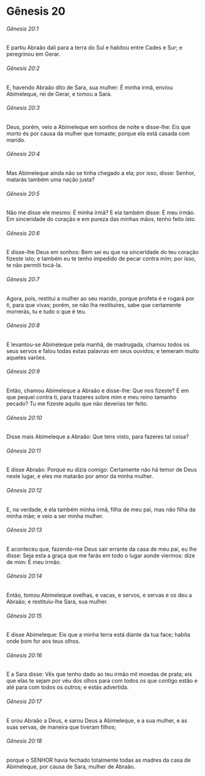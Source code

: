 # Gênesis 20

###### Gênesis 20:1

E partiu Abraão dali para a terra do Sul e habitou entre Cades e Sur; e peregrinou em Gerar.

###### Gênesis 20:2

E, havendo Abraão dito de Sara, sua mulher: É minha irmã, enviou Abimeleque, rei de Gerar, e tomou a Sara.

###### Gênesis 20:3

Deus, porém, veio a Abimeleque em sonhos de noite e disse-lhe: Eis que morto és por causa da mulher que tomaste; porque ela está casada com marido.

###### Gênesis 20:4

Mas Abimeleque ainda não se tinha chegado a ela; por isso, disse: Senhor, matarás também uma nação justa?

###### Gênesis 20:5

Não me disse ele mesmo: É minha irmã? E ela também disse: É meu irmão. Em sinceridade do coração e em pureza das minhas mãos, tenho feito isto.

###### Gênesis 20:6

E disse-lhe Deus em sonhos: Bem sei eu que na sinceridade do teu coração fizeste isto; e também eu te tenho impedido de pecar contra mim; por isso, te não permiti tocá-la.

###### Gênesis 20:7

Agora, pois, restitui a mulher ao seu marido, porque profeta é e rogará por ti, para que vivas; porém, se não lha restituíres, sabe que certamente morrerás, tu e tudo o que é teu.

###### Gênesis 20:8

E levantou-se Abimeleque pela manhã, de madrugada, chamou todos os seus servos e falou todas estas palavras em seus ouvidos; e temeram muito aqueles varões.

###### Gênesis 20:9

Então, chamou Abimeleque a Abraão e disse-lhe: Que nos fizeste? E em que pequei contra ti, para trazeres sobre mim e meu reino tamanho pecado? Tu me fizeste aquilo que não deverias ter feito.

###### Gênesis 20:10

Disse mais Abimeleque a Abraão: Que tens visto, para fazeres tal coisa?

###### Gênesis 20:11

E disse Abraão: Porque eu dizia comigo: Certamente não há temor de Deus neste lugar, e eles me matarão por amor da minha mulher.

###### Gênesis 20:12

E, na verdade, é ela também minha irmã, filha de meu pai, mas não filha da minha mãe; e veio a ser minha mulher.

###### Gênesis 20:13

E aconteceu que, fazendo-me Deus sair errante da casa de meu pai, eu lhe disse: Seja esta a graça que me farás em todo o lugar aonde viermos: dize de mim: É meu irmão.

###### Gênesis 20:14

Então, tomou Abimeleque ovelhas, e vacas, e servos, e servas e os deu a Abraão; e restituiu-lhe Sara, sua mulher.

###### Gênesis 20:15

E disse Abimeleque: Eis que a minha terra está diante da tua face; habita onde bom for aos teus olhos.

###### Gênesis 20:16

E a Sara disse: Vês que tenho dado ao teu irmão mil moedas de prata; eis que elas te sejam por véu dos olhos para com todos os que contigo estão e até para com todos os outros; e estás advertida.

###### Gênesis 20:17

E orou Abraão a Deus, e sarou Deus a Abimeleque, e a sua mulher, e as suas servas, de maneira que tiveram filhos;

###### Gênesis 20:18

porque o SENHOR havia fechado totalmente todas as madres da casa de Abimeleque, por causa de Sara, mulher de Abraão.

